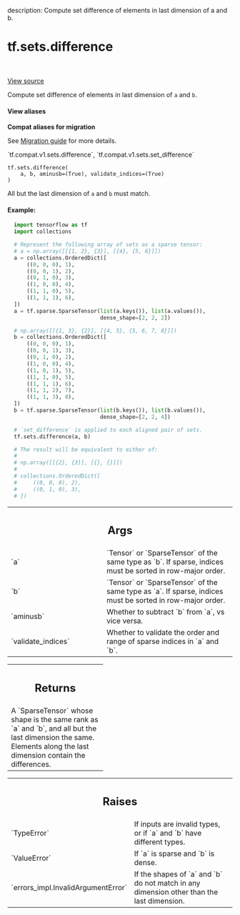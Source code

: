 description: Compute set difference of elements in last dimension of a and b.

<div itemscope itemtype="http://developers.google.com/ReferenceObject">
<meta itemprop="name" content="tf.sets.difference" />
<meta itemprop="path" content="Stable" />
</div>

# tf.sets.difference

<!-- Insert buttons and diff -->

<table class="tfo-notebook-buttons tfo-api nocontent" align="left">

</table>

<a target="_blank" href="/code/stable/tensorflow/python/ops/sets_impl.py">View source</a>



Compute set difference of elements in last dimension of `a` and `b`.

<section class="expandable">
  <h4 class="showalways">View aliases</h4>
  <p>
<b>Compat aliases for migration</b>
<p>See
<a href="https://www.tensorflow.org/guide/migrate">Migration guide</a> for
more details.</p>
<p>`tf.compat.v1.sets.difference`, `tf.compat.v1.sets.set_difference`</p>
</p>
</section>

<pre class="devsite-click-to-copy prettyprint lang-py tfo-signature-link">
<code>tf.sets.difference(
    a, b, aminusb=(True), validate_indices=(True)
)
</code></pre>



<!-- Placeholder for "Used in" -->

All but the last dimension of `a` and `b` must match.

#### Example:



```python
  import tensorflow as tf
  import collections

  # Represent the following array of sets as a sparse tensor:
  # a = np.array([[{1, 2}, {3}], [{4}, {5, 6}]])
  a = collections.OrderedDict([
      ((0, 0, 0), 1),
      ((0, 0, 1), 2),
      ((0, 1, 0), 3),
      ((1, 0, 0), 4),
      ((1, 1, 0), 5),
      ((1, 1, 1), 6),
  ])
  a = tf.sparse.SparseTensor(list(a.keys()), list(a.values()),
                             dense_shape=[2, 2, 2])

  # np.array([[{1, 3}, {2}], [{4, 5}, {5, 6, 7, 8}]])
  b = collections.OrderedDict([
      ((0, 0, 0), 1),
      ((0, 0, 1), 3),
      ((0, 1, 0), 2),
      ((1, 0, 0), 4),
      ((1, 0, 1), 5),
      ((1, 1, 0), 5),
      ((1, 1, 1), 6),
      ((1, 1, 2), 7),
      ((1, 1, 3), 8),
  ])
  b = tf.sparse.SparseTensor(list(b.keys()), list(b.values()),
                             dense_shape=[2, 2, 4])

  # `set_difference` is applied to each aligned pair of sets.
  tf.sets.difference(a, b)

  # The result will be equivalent to either of:
  #
  # np.array([[{2}, {3}], [{}, {}]])
  #
  # collections.OrderedDict([
  #     ((0, 0, 0), 2),
  #     ((0, 1, 0), 3),
  # ])
```

<!-- Tabular view -->
 <table class="responsive fixed orange">
<colgroup><col width="214px"><col></colgroup>
<tr><th colspan="2"><h2 class="add-link">Args</h2></th></tr>

<tr>
<td>
`a`
</td>
<td>
`Tensor` or `SparseTensor` of the same type as `b`. If sparse, indices
must be sorted in row-major order.
</td>
</tr><tr>
<td>
`b`
</td>
<td>
`Tensor` or `SparseTensor` of the same type as `a`. If sparse, indices
must be sorted in row-major order.
</td>
</tr><tr>
<td>
`aminusb`
</td>
<td>
Whether to subtract `b` from `a`, vs vice versa.
</td>
</tr><tr>
<td>
`validate_indices`
</td>
<td>
Whether to validate the order and range of sparse indices
in `a` and `b`.
</td>
</tr>
</table>



<!-- Tabular view -->
 <table class="responsive fixed orange">
<colgroup><col width="214px"><col></colgroup>
<tr><th colspan="2"><h2 class="add-link">Returns</h2></th></tr>
<tr class="alt">
<td colspan="2">
A `SparseTensor` whose shape is the same rank as `a` and `b`, and all but
the last dimension the same. Elements along the last dimension contain the
differences.
</td>
</tr>

</table>



<!-- Tabular view -->
 <table class="responsive fixed orange">
<colgroup><col width="214px"><col></colgroup>
<tr><th colspan="2"><h2 class="add-link">Raises</h2></th></tr>

<tr>
<td>
`TypeError`
</td>
<td>
If inputs are invalid types, or if `a` and `b` have
different types.
</td>
</tr><tr>
<td>
`ValueError`
</td>
<td>
If `a` is sparse and `b` is dense.
</td>
</tr><tr>
<td>
`errors_impl.InvalidArgumentError`
</td>
<td>
If the shapes of `a` and `b` do not
match in any dimension other than the last dimension.
</td>
</tr>
</table>

